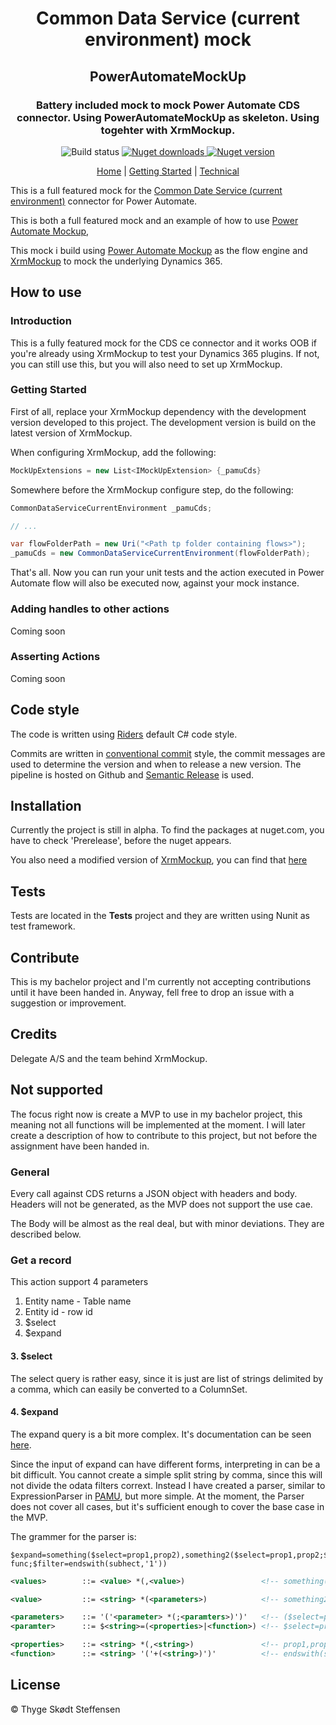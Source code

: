 <h1 align="center">Common Data Service (current environment) mock</h1>
<h2 align="center">PowerAutomateMockUp</h2>
<h3 align="center">Battery included mock to mock Power Automate CDS connector. Using PowerAutomateMockUp as skeleton. Using togehter with XrmMockup.</h3>
<p align="center">
        <img alt="Build status" src="https://img.shields.io/github/workflow/status/thygesteffensen/PAMU_CDS/Build/dev">
    <a href="https://www.nuget.org/packages/PAMU_CDS/">
        <img alt="Nuget downloads" src="https://img.shields.io/nuget/dt/PowerAutomateMockUp">
    </a>
    <a href="https://www.nuget.org/packages/PAMU_CDS/">
        <img alt="Nuget version" src="https://img.shields.io/nuget/v/PowerAutomateMockUp">
    </a>
    <!--<a href="https://www.nuget.org/packages/PAMU_CDS/">
        <img alt="Nuget prerelease version" src="https://img.shields.io/nuget/vpre/PowerAutomateMockUp">-->
    </a>
</p>
<p align="center">
    <a href="https://thygesteffensen.github.io/PowerAutomateMockUp/Index">Home</a>
    |
    <a href="https://thygesteffensen.github.io/PowerAutomateMockUp/GettingStarted">Getting Started</a>
    |
    <a href="https://thygesteffensen.github.io/PowerAutomateMockUp/Technical">Technical</a>
</p>

This is a full featured mock for the [Common Date Service (current environment)](https://docs.microsoft.com/en-us/connectors/commondataserviceforapps/) connector for Power Automate.

This is both a full featured mock and an example of how to use [Power Automate Mockup](https://github.com/thygesteffensen/PowerAutomateMockup),

This mock i build using [Power Automate Mockup](https://github.com/thygesteffensen/PowerAutomateMockup) as the flow engine and [XrmMockup](https://github.com/delegateas/XrmMockup) to mock the underlying Dynamics 365.

## How to use

### Introduction
This is a fully featured mock for the CDS ce connector and it works OOB if you're already using XrmMockup to test your Dynamics 365 plugins. If not, you can still use this, but you will also need to set up XrmMockup.

### Getting Started

First of all, replace your XrmMockup dependency with the development version developed to this project. The development version is build on the latest version of XrmMockup.

When configuring XrmMockup, add the following:
```c#
MockUpExtensions = new List<IMockUpExtension> {_pamuCds}
```

Somewhere before the XrmMockup configure step, do the following:
```c#
CommonDataServiceCurrentEnvironment _pamuCds;

// ...

var flowFolderPath = new Uri("<Path tp folder containing flows>");
_pamuCds = new CommonDataServiceCurrentEnvironment(flowFolderPath);
```

That's all. Now you can run your unit tests and the action executed in Power Automate flow will also be executed now, against your mock instance.

### Adding handles to other actions
Coming soon

### Asserting Actions
Coming soon

## Code style
The code is written using [Riders](https://www.jetbrains.com/help/rider/Settings_Code_Style_CSHARP.html) default C# code style.

Commits are written in [conventional commit](https://www.conventionalcommits.org/en/v1.0.0/) style, the commit messages are used to determine the version and when to release a new version. The pipeline is hosted on Github and [Semantic Release](https://github.com/semantic-release/semantic-release) is used.

## Installation

Currently the project is still in alpha. To find the packages at nuget.com, you have to check 'Prerelease', before the nuget appears.

You also need a modified version of [XrmMockup](https://github.com/delegateas/XrmMockup), you can find that [here]()

## Tests

Tests are located in the **Tests** project and they are written using Nunit as test framework.

## Contribute

This is my bachelor project and I'm currently not accepting contributions until it have been handed in. Anyway, fell free to drop an issue with a suggestion or improvement.

## Credits
Delegate A/S and the team behind XrmMockup.

## Not supported

The focus right now is create a MVP to use in my bachelor project, this meaning not all functions will be implemented at the moment. I will later create a description of how to contribute to this project, but not before the assignment have been handed in.

### General
Every call against CDS returns a JSON object with headers and body. Headers will not be generated, as the MVP does not support the use cae.

The Body will be almost as the real deal, but with minor deviations. They are described below.


### Get a record

This action support 4 parameters
1. Entity name - Table name
2. Entity id - row id
3. $select 
4. $expand

#### 3. $select
The select query is rather easy, since it is just are list of strings delimited by a comma, which can easily be converted to a ColumnSet.

#### 4. $expand
The expand query is a bit more complex. It's documentation can be seen [here](https://docs.microsoft.com/en-us/powerapps/developer/common-data-service/webapi/retrieve-entity-using-web-api#retrieve-related-entities-for-an-entity-by-expanding-navigation-properties). 

Since the input of expand can have different forms, interpreting in can be a bit difficult. You cannot create a simple split string by comma, since this will not divide the odata filters corrext. Instead I have created a parser, similar to ExpressionParser in [PAMU](https://github/com/thygesteffensen/PowerAutomateMockUp), but more simple.
At the moment, the Parser does not cover all cases, but it's sufficient enough to cover the base case in the MVP.

The grammer for the parser is:
```
$expand=something($select=prop1,prop2),something2($select=prop1,prop2;$orderby=prop func;$filter=endswith(subhect,'1'))
```

````xml
<values>        ::= <value> *(,<value>)                 <!-- something($select=prop1,prop2),something2($select=prop1,prop2;$filter=prop func) -->

<value>         ::= <string> *(<parameters>)            <!-- something2($select=prop1,prop2;orderby=prop func) -->

<parameters>    ::= '('<parameter> *(;<paramters>)')'   <!-- ($select=prop1,prop2;orderby=prop func) -->
<paramter>      ::= $<string>=(<properties>|<function>) <!-- $select=prop1,prop2 -->

<properties>    ::= <string> *(,<string>)               <!-- prop1,prop2 -->
<function>      ::= <string> '('+(<string>)')'          <!-- endswith(subhect,'1') --> 
````

## License

© Thyge Skødt Steffensen
